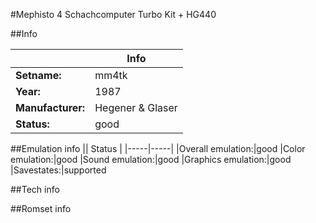 #Mephisto 4 Schachcomputer Turbo Kit + HG440

##Info

||Info|
|-----|-----|
|**Setname:**|mm4tk
|**Year:**|1987
|**Manufacturer:**|Hegener & Glaser
|**Status:**|good

##Emulation info
|| Status |
|-----|-----|
|Overall emulation:|good
|Color emulation:|good
|Sound emulation:|good
|Graphics emulation:|good
|Savestates:|supported

##Tech info

##Romset info

<!--- START OF EDITED COMMENT DO NOT TOUCH TEXT ABOVE-->
